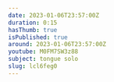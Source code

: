 ```yaml
---
date: 2023-01-06T23:57:00Z
duration: 0:15
hasThumb: true
isPublished: true
around: 2023-01-06T23:57:00Z
youtube: M0FM7SW3z88
subject: tongue solo
slug: lcl6feg0
---
```


